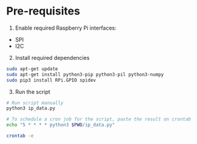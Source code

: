 # Pre-requisites

1. Enable required Raspberry Pi interfaces:
- SPI
- I2C

2. Install required dependencies

```sh
sudo apt-get update
sudo apt-get install python3-pip python3-pil python3-numpy
sudo pip3 install RPi.GPIO spidev
```

3. Run the script

```sh
# Run script manually
python3 ip_data.py

# To schedule a cron job for the script, paste the result on crontab
echo "5 * * * * python3 $PWD/ip_data.py"

crontab -e
```